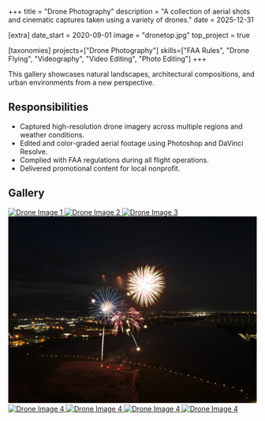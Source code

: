 +++
title = "Drone Photography"
description = "A collection of aerial shots and cinematic captures taken using a variety of drones."
date = 2025-12-31

[extra]
date_start = 2020-09-01
image = "dronetop.jpg" 
top_project = true

[taxonomies]
projects=["Drone Photography"]
skills=["FAA Rules", "Drone Flying", "Videography", "Video Editing", "Photo Editing"]
+++

This gallery showcases natural landscapes, architectural compositions, and urban environments from a new perspective.

## Responsibilities

- Captured high-resolution drone imagery across multiple regions and weather conditions.
- Edited and color-graded aerial footage using Photoshop and DaVinci Resolve.
- Complied with FAA regulations during all flight operations.
- Delivered promotional content for local nonprofit.

## Gallery



<div style="width: 100%; max-width: 700px; margin: 0 auto;" class="px-4">
  <div class="grid grid-cols-2 sm:grid-cols-2 md:grid-cols-2 lg:grid-cols-4 gap-4 mt-6">
    <a href="/images/dronetop.jpg" class="glightbox" data-gallery="drone-gallery">
      <img src="/images/dronetop.jpg" alt="Drone Image 1" class="w-full h-48 object-cover rounded shadow-md cursor-pointer" />
    </a>
    <a href="/images/dronewater.jpg" class="glightbox" data-gallery="drone-gallery">
      <img src="/images/dronewater.jpg" alt="Drone Image 2" class="w-full h-48 object-cover rounded shadow-md cursor-pointer" />
    </a>
    <a href="/images/dronewater2.jpg" class="glightbox" data-gallery="drone-gallery">
      <img src="/images/dronewater2.jpg" alt="Drone Image 3" class="w-full h-48 object-cover rounded shadow-md cursor-pointer" />
    </a>
    <a href="/images/firework.jpg" class="glightbox" data-gallery="drone-gallery">
      <img src="/images/firework.jpg" alt="Drone Image 4" class="w-full h-48 object-cover rounded shadow-md cursor-pointer" />
    </a>
        <a href="/images/kimberly.jpg" class="glightbox" data-gallery="drone-gallery">
      <img src="/images/kimberly.jpg" alt="Drone Image 4" class="w-full h-48 object-cover rounded shadow-md cursor-pointer" />
    </a>
        <a href="/images/beach.jpg" class="glightbox" data-gallery="drone-gallery">
      <img src="/images/beach.jpg" alt="Drone Image 4" class="w-full h-48 object-cover rounded shadow-md cursor-pointer" />
    </a>
     <a href="/images/bridge.jpg" class="glightbox" data-gallery="drone-gallery">
      <img src="/images/bridge.jpg" alt="Drone Image 4" class="w-full h-48 object-cover rounded shadow-md cursor-pointer" />
    </a>
     <a href="/images/bridge2.jpg" class="glightbox" data-gallery="drone-gallery">
      <img src="/images/bridge2.jpg" alt="Drone Image 4" class="w-full h-48 object-cover rounded shadow-md cursor-pointer" />
    </a>
  </div>
</div>

</div>
